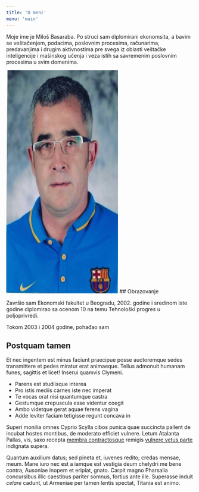 ```yaml
---
title: 'O meni'
menu: 'main'
---
```


Moje ime je Miloš Basaraba. Po struci sam diplomirani ekonomsita, a bavim se veštačenjem, podacima, poslovnim procesima, računarima, predavanjima i drugim aktivnostima pre svega iz oblasti veštačke inteligencije i mašinskog učenja i veza istih sa savremenim poslovnim procesima u svim domenima.

<img src="/content/about_files/Slika_milos.png" alt="Milos Basaraba" width="300px" height="600px"/>
## Obrazovanje

Završio sam Ekonomski fakultet u Beogradu, 2002. godine i sredinom iste godine diplomirao sa ocenom 10 na temu Tehnološki progres u poljoprivredi. 

Tokom 2003 i 2004 godine, pohađao sam 

## Postquam tamen

Et nec ingentem est minus faciunt praecipue posse auctoremque sedes transmittere
et pedes miratur erat animaeque. Tellus admonuit humanam funes, sagittis et
licet! Inserui quamvis Clymeni.

- Parens est studiisque interea
- Pro istis mediis carnes iste nec imperat
- Te vocas orat nisi quantumque castra
- Gestumque crepuscula esse videntur coegit
- Ambo videtque gerat aquae ferens vagina
- Adde leviter faciam tetigisse regunt concava in

Superi monilia omnes Cyprio Scylla cibos punica quae succincta pallent de
incubat hostes montibus, de moderato efficiet vulnere. Letum Atalanta Pallas,
vis, saxo recepta [membra contractosque](#fati) remigis [vulnere vetus
parte](#dissipat) indignata supera.

Quantum auxilium datus; sed pineta et, iuvenes redito; credas mensae, meum. Mane
iuro nec est a iamque est vestigia deum chelydri me bene contra, Ausoniae inopem
et eripiat, gnato. Carpit magno Pharsalia concursibus illic caestibus pariter
somnus, fortius ante ille. Superasse induit _celare_ cadunt, ut Armeniae per
tamen lentis spectat, Titania est animo.
